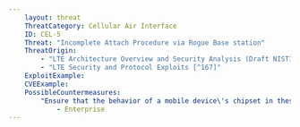 ```yaml
---
    layout: threat
    ThreatCategory: Cellular Air Interface
    ID: CEL-5
    Threat: "Incomplete Attach Procedure via Rogue Base station"
    ThreatOrigin:
        - "LTE Architecture Overview and Security Analysis (Draft NISTIR 8071) [^166]"
        - "LTE Security and Protocol Exploits [^167]"
    ExploitExample:
    CVEExample:
    PossibleCountermeasures:
        "Ensure that the behavior of a mobile device\'s chipset in these conditions is understood before using the device in critical situations.":
            - Enterprise
---
```

